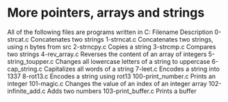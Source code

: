 # More pointers, arrays and strings

All of the following files are programs written in C:
Filename 	Description
0-strcat.c 	Concatenates two strings
1-strncat.c 	Concatenates two strings, using n bytes from src
2-strncpy.c 	Copies a string
3-strcmp.c 	Compares two strings
4-rev_array.c 	Reverses the content of an array of integers
5-string_toupper.c 	Changes all lowercase letters of a string to uppercase
6-cap_string.c 	Capitalizes all words of a string
7-leet.c 	Encodes a string into 1337
8-rot13.c 	Encodes a string using rot13
100-print_number.c 	Prints an integer
101-magic.c 	Changes the value of an index of an integer array
102-infinite_add.c 	Adds two numbers
103-print_buffer.c 	Prints a buffer
